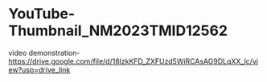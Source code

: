 # YouTube-Thumbnail_NM2023TMID12562

video demonstration-https://drive.google.com/file/d/18lzkKFD_ZXFUzd5WiRCAsAG9DLqXX_lc/view?usp=drive_link
